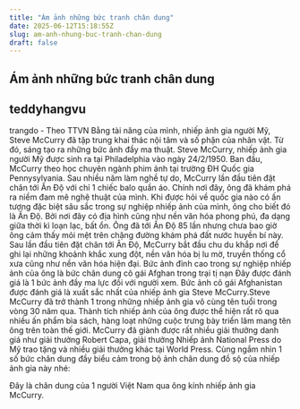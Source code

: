 ```yaml
---
title: "Ám ảnh những bức tranh chân dung"
date: 2025-06-12T15:18:55Z
slug: am-anh-nhung-buc-tranh-chan-dung
draft: false
---
```


## Ám ảnh những bức tranh chân dung

## teddyhangvu

trangdo - Theo TTVN
Bằng tài năng của mình, nhiếp ảnh gia người Mỹ, Steve McCurry đã tập trung khai thác nội tâm và số phận của nhân vật. Từ đó, sáng tạo ra những bức ảnh đầy ma thuật.
Steve McCurry, nhiếp ảnh gia người Mỹ được sinh ra tại Philadelphia vào ngày 24/2/1950. Ban đầu, McCurry theo học chuyên ngành phim ảnh tại trường ĐH Quốc gia Pennysylvania.
Sau nhiều năm làm nghề tự do, McCurry lần đầu tiên đặt chân tới Ấn Độ với chỉ 1 chiếc balo quần áo. Chính nơi đây, ông đã khám phá ra niềm đam mê nghệ thuật của mình. Khi được hỏi về quốc gia nào có ấn tượng đặc biệt sâu sắc trong sự nghiệp nhiếp ảnh của mình, ông cho biết đó là Ấn Độ. Bởi nơi đây có địa hình cũng như nền văn hóa phong phú, đa dạng giữa thời kì loạn lạc, bất ổn. Ông đã tới Ấn Độ 85 lần nhưng chưa bao giờ ông cảm thấy mỏi mệt trên chặng đường khám phá đất nước huyền bí này.
Sau lần đầu tiên đặt chân tới Ân Độ, McCurry bắt đầu chu du khắp nơi để ghi lại những khoảnh khắc xung đột, nền văn hóa bị lu mờ, truyền thống cổ xưa cũng như nền văn hóa hiện đại. Bức ảnh đỉnh cao trong sự nghiệp nhiếp ảnh của ông là bức chân dung cô gái Afghan trong trại tị nạn Đây được đánh giá là 1 bức ảnh đầy ma lực đối với người xem.
Bức ảnh cô gái Afghanistan được đánh giá là xuất sắc nhất của nhiếp ảnh gia Steve McCurry.Steve McCurry đã trở thành 1 trong những nhiếp ảnh gia vô cùng tên tuổi trong vòng 30 năm qua. Thành tích nhiếp ảnh của ông được thể hiện rất rõ qua nhiều ấn phẩm bìa sách, hàng loạt những cuộc trưng bày triển lãm mang tên ông trên toàn thế giới.
McCurry đã giành được rất nhiều giải thưởng danh giá như giải thưởng Robert Capa, giải thưởng Nhiếp ảnh National Press do Mỹ trao tặng và nhiều giải thưởng khác tại World Press.
Cùng ngắm nhìn 1 số bức chân dung đầy biểu cảm trong bộ ảnh chân dung đồ sộ của nhiếp ảnh gia này nhé:
































Đây là chân dung của 1 người Việt Nam qua ông kính nhiếp ảnh gia McCurry.